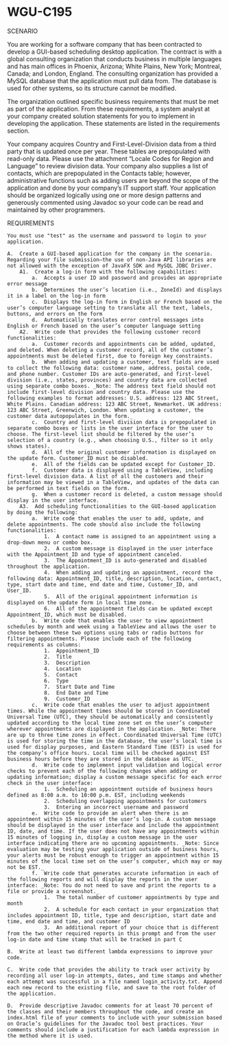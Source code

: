 # WGU-C195

SCENARIO

You are working for a software company that has been contracted to develop a GUI-based scheduling desktop application. The contract is with a global consulting organization that conducts business in multiple languages and has main offices in Phoenix, Arizona; White Plains, New York; Montreal, Canada; and London, England. The consulting organization has provided a MySQL database that the application must pull data from. The database is used for other systems, so its structure cannot be modified.

The organization outlined specific business requirements that must be met as part of the application. From these requirements, a system analyst at your company created solution statements for you to implement in developing the application. These statements are listed in the requirements section.

Your company acquires Country and First-Level-Division data from a third party that is updated once per year. These tables are prepopulated with read-only data. Please use the attachment “Locale Codes for Region and Language” to review division data. Your company also supplies a list of contacts, which are prepopulated in the Contacts table; however, administrative functions such as adding users are beyond the scope of the application and done by your company’s IT support staff. Your application should be organized logically using one or more design patterns and generously commented using Javadoc so your code can be read and maintained by other programmers.

REQUIREMENTS

    You must use "test" as the username and password to login to your application.

    A.  Create a GUI-based application for the company in the scenario. Regarding your file submission—the use of non-Java API libraries are not allowed with the exception of JavaFX SDK and MySQL JDBC Driver.
        A1.  Create a log-in form with the following capabilities:
            a.  Accepts a user ID and password and provides an appropriate error message
            b.  Determines the user’s location (i.e., ZoneId) and displays it in a label on the log-in form
            c.  Displays the log-in form in English or French based on the user’s computer language setting to translate all the text, labels, buttons, and errors on the form
            d.  Automatically translates error control messages into English or French based on the user’s computer language setting
        A2.  Write code that provides the following customer record functionalities:
            a.  Customer records and appointments can be added, updated, and deleted. When deleting a customer record, all of the customer’s appointments must be deleted first, due to foreign key constraints.
            b.  When adding and updating a customer, text fields are used to collect the following data: customer name, address, postal code, and phone number. Customer IDs are auto-generated, and first-level division (i.e., states, provinces) and country data are collected using separate combo boxes. _Note: The address text field should not include first-level division and country data. Please use the following examples to format addresses: U.S. address: 123 ABC Street, White Plains. Canadian address: 123 ABC Street, Newmarket. UK address: 123 ABC Street, Greenwich, London. When updating a customer, the customer data autopopulates in the form._
            c.  Country and first-level division data is prepopulated in separate combo boxes or lists in the user interface for the user to choose. The first-level list should be filtered by the user’s selection of a country (e.g., when choosing U.S., filter so it only shows states).
            d.  All of the original customer information is displayed on the update form. Customer_ID must be disabled.
            e.  All of the fields can be updated except for Customer_ID.
            f.  Customer data is displayed using a TableView, including first-level division data. A list of all the customers and their information may be viewed in a TableView, and updates of the data can be performed in text fields on the form.
            g.  When a customer record is deleted, a custom message should display in the user interface.
        A3.  Add scheduling functionalities to the GUI-based application by doing the following: 
            a.  Write code that enables the user to add, update, and delete appointments. The code should also include the following functionalities:
                1.  A contact name is assigned to an appointment using a drop-down menu or combo box.
                2.  A custom message is displayed in the user interface with the Appointment_ID and type of appointment canceled.
                3.  The Appointment_ID is auto-generated and disabled throughout the application.
                4.  When adding and updating an appointment, record the following data: Appointment_ID, title, description, location, contact, type, start date and time, end date and time, Customer_ID, and User_ID.
                5.  All of the original appointment information is displayed on the update form in local time zone.
                6.  All of the appointment fields can be updated except Appointment_ID, which must be disabled.
            b.  Write code that enables the user to view appointment schedules by month and week using a TableView and allows the user to choose between these two options using tabs or radio buttons for filtering appointments. Please include each of the following requirements as columns:
                1.  Appointment_ID
                2.  Title
                3.  Description
                4.  Location
                5.  Contact
                6.  Type
                7.  Start Date and Time
                8.  End Date and Time
                9.  Customer_ID
            c.  Write code that enables the user to adjust appointment times. While the appointment times should be stored in Coordinated Universal Time (UTC), they should be automatically and consistently updated according to the local time zone set on the user’s computer wherever appointments are displayed in the application. _Note: There are up to three time zones in effect. Coordinated Universal Time (UTC) is used for storing the time in the database, the user’s local time is used for display purposes, and Eastern Standard Time (EST) is used for the company’s office hours. Local time will be checked against EST business hours before they are stored in the database as UTC._
            d.  Write code to implement input validation and logical error checks to prevent each of the following changes when adding or updating information; display a custom message specific for each error check in the user interface:
                1.  Scheduling an appointment outside of business hours defined as 8:00 a.m. to 10:00 p.m. EST, including weekends
                2.  Scheduling overlapping appointments for customers
                3.  Entering an incorrect username and password
            e.  Write code to provide an alert when there is an appointment within 15 minutes of the user’s log-in. A custom message should be displayed in the user interface and include the appointment ID, date, and time. If the user does not have any appointments within 15 minutes of logging in, display a custom message in the user interface indicating there are no upcoming appointments. _Note: Since evaluation may be testing your application outside of business hours, your alerts must be robust enough to trigger an appointment within 15 minutes of the local time set on the user’s computer, which may or may not be EST._
            f.  Write code that generates accurate information in each of the following reports and will display the reports in the user interface: _Note: You do not need to save and print the reports to a file or provide a screenshot._
                1.  The total number of customer appointments by type and month
                2.  A schedule for each contact in your organization that includes appointment ID, title, type and description, start date and time, end date and time, and customer ID
                3.  An additional report of your choice that is different from the two other required reports in this prompt and from the user log-in date and time stamp that will be tracked in part C

    B.  Write at least two different lambda expressions to improve your code.

    C.  Write code that provides the ability to track user activity by recording all user log-in attempts, dates, and time stamps and whether each attempt was successful in a file named login_activity.txt. Append each new record to the existing file, and save to the root folder of the application.

    D.  Provide descriptive Javadoc comments for at least 70 percent of the classes and their members throughout the code, and create an index.html file of your comments to include with your submission based on Oracle’s guidelines for the Javadoc tool best practices. Your comments should include a justification for each lambda expression in the method where it is used.


